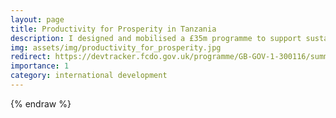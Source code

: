 ```yaml
---
layout: page
title: Productivity for Prosperity in Tanzania
description: I designed and mobilised a £35m programme to support sustainable economic transformation in Tanzania, with a particular focus on carbon markets, investment facilitation and high-value agriculture.
img: assets/img/productivity_for_prosperity.jpg
redirect: https://devtracker.fcdo.gov.uk/programme/GB-GOV-1-300116/summary
importance: 1
category: international development
---
```


{% endraw %}
